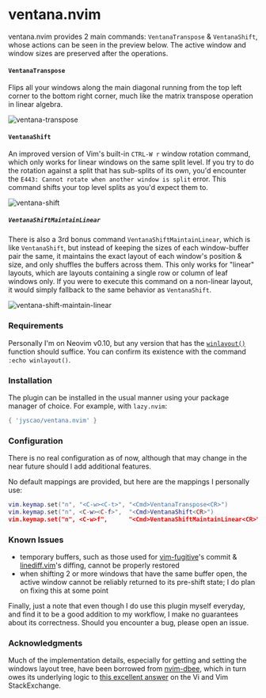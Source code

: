 # ventana.nvim

ventana.nvim provides 2 main commands: `VentanaTranspose` & `VentanaShift`, whose actions can be
seen in the preview below. The active window and window sizes are preserved after the operations.

#### `VentanaTranspose`

Flips all your windows along the main diagonal running from the top left corner to the bottom right
corner, much like the matrix transpose operation in linear algebra.

![ventana-transpose](https://github.com/jyscao/ventana.nvim/assets/12605746/a14621cc-86bb-4524-a3ab-3dd0c55e0bef)



#### `VentanaShift`

An improved version of Vim's built-in `CTRL-W r` window rotation command, which only works for
linear windows on the same split level. If you try to do the rotation against a split that has
sub-splits of its own, you'd encounter the `E443: Cannot rotate when another window is split`
error. This command shifts your top level splits as you'd expect them to.

![ventana-shift](https://github.com/jyscao/ventana.nvim/assets/12605746/56aa9b57-aa18-4a8b-be25-c390e39523ce)



##### `VentanaShiftMaintainLinear`

There is also a 3rd bonus command `VentanaShiftMaintainLinear`, which is like `VentanaShift`, but
instead of keeping the sizes of each window-buffer pair the same, it maintains the exact layout
of each window's position & size, and only shuffles the buffers across them. This only works for
"linear" layouts, which are layouts containing a single row or column of leaf windows only. If you
were to execute this command on a non-linear layout, it would simply fallback to the same behavior
as `VentanaShift`.

![ventana-shift-maintain-linear](https://github.com/jyscao/ventana.nvim/assets/12605746/904b73e2-db0d-46ef-939c-d6825f27eb8f)



### Requirements

Personally I'm on Neovim v0.10, but any version that has the
[`winlayout()`](https://neovim.io/doc/user/builtin.html#winlayout()) function should suffice. You
can confirm its existence with the command `:echo winlayout()`.

### Installation

The plugin can be installed in the usual manner using your package manager of choice. For example,
with `lazy.nvim`:

```lua
{ 'jyscao/ventana.nvim' }
```



### Configuration

There is no real configuration as of now, although that may change in the near future should I add
additional features.

No default mappings are provided, but here are the mappings I personally use:

```lua
vim.keymap.set("n", "<C-w><C-t>", "<Cmd>VentanaTranspose<CR>")
vim.keymap.set("n", <C-w><C-f>",  "<Cmd>VentanaShift<CR>")
vim.keymap.set("n", <C-w>f",      "<Cmd>VentanaShiftMaintainLinear<CR>")
```



### Known Issues

* temporary buffers, such as those used for [vim-fugitive](https://github.com/tpope/vim-fugitive)'s
commit & [linediff.vim](https://github.com/AndrewRadev/linediff.vim)'s diffing, cannot be properly
restored
* when shifting 2 or more windows that have the same buffer open, the active window cannot be
reliably returned to its pre-shift state; I do plan on fixing this at some point

Finally, just a note that even though I do use this plugin myself everyday, and find it to be a
good addition to my workflow, I make no guarantees about its correctness. Should you encounter a
bug, please open an issue.



### Acknowledgments

Much of the implementation details, especially for getting
and setting the windows layout tree, have been borrowed from
[nvim-dbee](https://github.com/kndndrj/nvim-dbee/blob/master/lua/dbee/layouts/tools.lua),
which in turn owes its underlying logic to [this excellent
answer](https://vi.stackexchange.com/a/22545/24816) on the Vi and Vim StackExchange.
